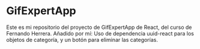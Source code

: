 # GifExpertApp

Este es mi repositorio del proyecto de GifExpertApp de React, del curso de Fernando Herrera.
Añadido por mí:
Uso de dependencia uuid-react para los objetos de categoría, y un botón para eliminar las categorías.